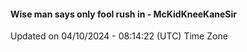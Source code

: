 #### Wise man says only fool rush in - McKidKneeKaneSir
Updated on 04/10/2024 - 08:14:22 (UTC) Time Zone
